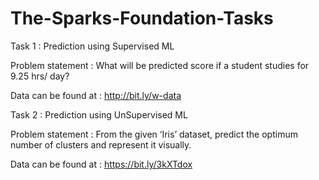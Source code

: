 # The-Sparks-Foundation-Tasks

Task 1 : Prediction using Supervised ML

Problem statement : What will be predicted score if a student studies for 9.25 hrs/ day?

Data can be found at : http://bit.ly/w-data


Task 2 : Prediction using UnSupervised ML

Problem statement : From the given ‘Iris’ dataset, predict the optimum number of clusters and represent it visually.

Data can be found at : https://bit.ly/3kXTdox
